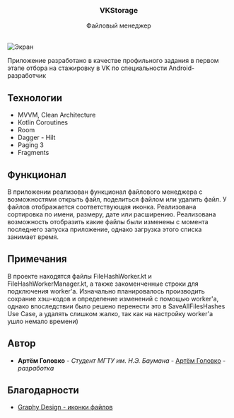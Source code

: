 <br/>
<p align="center">
  <h3 align="center">VKStorage</h3>

  <p align="center">
    Файловый менеджер
    <br/>
    <br/>
  </p>
</p>

![Экран](https://github.com/dddudKill/VKStorage/assets/100380974/fcbd9784-fcab-4202-a621-2480ddda3342)

Приложение разработано в качестве профильного задания в первом этапе отбора на стажировку в VK по специальности Android-разработчик

## Технологии

- MVVM, Clean Architecture
- Kotlin Coroutines
- Room
- Dagger - Hilt
- Paging 3
- Fragments

## Функционал

В приложении реализован функционал файлового менеджера с возможностями открыть файл, поделиться файлом или удалить файл.  У файлов отображается соответствующая иконка. Реализована сортировка по имени, размеру, дате или расширению. Реализована возможность отобразить какие файлы были изменены с момента последнего запуска приложение, однако загрузка этого списка занимает время.

## Примечания

В проекте находятся файлы FileHashWorker.kt и FileHashWorkerManager.kt, а также закоменченные строки для подключения worker'а. Изначально планировалось производить сохрание хэш-кодов и определение изменений с помощью worker'a, однако впоследствии было решено перенести это в SaveAllFilesHashes Use Case, а удалять слишком  жалко, так как на настройку worker'a ушло немало времени)

## Автор

* **Артём Головко** - *Студент МГТУ им. Н.Э. Баумана* - [Артём Головко](https://github.com/dddudKill) - *разработка*

## Благодарности

* [Graphy Design - иконки файлов](https://www.figma.com/community/file/1113398399853613530)
